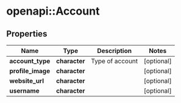 # openapi::Account


## Properties
Name | Type | Description | Notes
------------ | ------------- | ------------- | -------------
**account_type** | **character** | Type of account | [optional] 
**profile_image** | **character** |  | [optional] 
**website_url** | **character** |  | [optional] 
**username** | **character** |  | [optional] 


